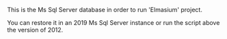 This is the Ms Sql Server database in order to run 'Elmasium' project.

You can restore it in an 2019 Ms Sql Server instance or run the script above the version of 2012.
